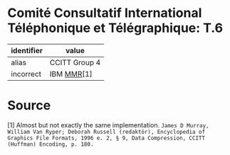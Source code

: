 # Comité Consultatif International Téléphonique et Télégraphique: T.6

| identifier | value
| ----------| -----
| alias     | CCITT Group 4
| incorrect | IBM [MMR](../mmr/ibm.md)[1]

# Source
[1] Almost but not exactly the same implementation. `James D Murray, William Van Ryper; Deborah Russell (redaktör), Encyclopedia of Graphics File Formats, 1996 e. 2, § 9, Data Compression, CCITT (Huffman) Encoding, p. 180.`
